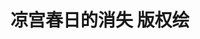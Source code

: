 ---
logo: images/picture/凉宫春日的消失版权绘.jpg
title: 凉宫春日的消失 版权绘
subTitle: 由京都动画绘制的消失版权绘，包括杂志插图、周边用图、BD封面等

category: 官图

hasResource: true
downloadList:
  - intro: 云盘 提取码:ski5
    size: 231.2MB
    link: https://pan.baidu.com/s/1NmwXhwHPJLPMrh4U2k98yA

downloadContent: |
  由京都动画绘制的版权绘<br><br>
  PS：如果你还有该资源中没有的图，也可向我们提交反馈。
---